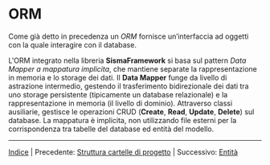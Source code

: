 # ORM

Come già detto in precedenza un *ORM* fornisce un’interfaccia ad oggetti con la quale interagire con il database.

L'ORM integrato nella libreria **SismaFramework** si basa sul pattern *Data Mapper a mappatura implicita*, che mantiene separate la rappresentazione in memoria e lo storage dei dati. Il **Data Mapper** funge da livello di astrazione intermedio, gestendo il trasferimento bidirezionale dei dati tra uno storage persistente (tipicamente un database relazionale) e la rappresentazione in memoria (il livello di dominio). Attraverso classi ausiliarie, gestisce le operazioni CRUD (**Create**, **Read**, **Update**, **Delete**) sul database. La mappatura è implicita, non utilizzando file esterni per la corrispondenza tra tabelle del database ed entità del modello.

---

[Indice](index.md) | Precedente: [Struttura cartelle di progetto](project-folder-structure.md) | Successivo: [Entità](orm-entities.md)



